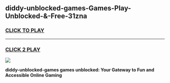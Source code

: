 
## diddy-unblocked-games-Games-Play-Unblocked-&-Free-31zna
<h3>
<a href="https://premium76.site?title=diddy-unblocked-games&ref=24A">CLICK TO PLAY</a></h3>
<hr>

<h3>
<a href="https://premium76.site?title=diddy-unblocked-games&ref=24A">CLICK 2 PLAY</a>
  
</h3>

<a href="https://premium76.site?title=diddy-unblocked-games&ref=24A"><img src="https://clearcache.store/games.png"></a>


**diddy-unblocked-games games unblocked: Your Gateway to Fun and Accessible Online Gaming**
